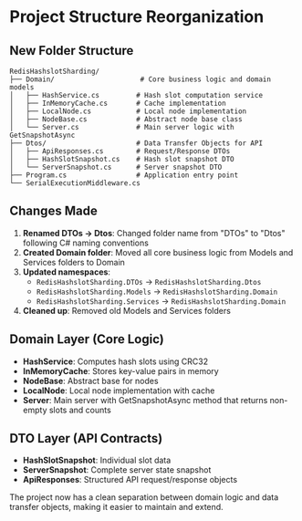 # Project Structure Reorganization

## New Folder Structure

```
RedisHashslotSharding/
├── Domain/                     # Core business logic and domain models
│   ├── HashService.cs         # Hash slot computation service
│   ├── InMemoryCache.cs       # Cache implementation
│   ├── LocalNode.cs           # Local node implementation
│   ├── NodeBase.cs            # Abstract node base class
│   └── Server.cs              # Main server logic with GetSnapshotAsync
├── Dtos/                      # Data Transfer Objects for API
│   ├── ApiResponses.cs        # Request/Response DTOs
│   ├── HashSlotSnapshot.cs    # Hash slot snapshot DTO
│   └── ServerSnapshot.cs      # Server snapshot DTO
├── Program.cs                 # Application entry point
└── SerialExecutionMiddleware.cs
```

## Changes Made

1. **Renamed DTOs → Dtos**: Changed folder name from "DTOs" to "Dtos" following C# naming conventions
2. **Created Domain folder**: Moved all core business logic from Models and Services folders to Domain
3. **Updated namespaces**: 
   - `RedisHashslotSharding.DTOs` → `RedisHashslotSharding.Dtos`
   - `RedisHashslotSharding.Models` → `RedisHashslotSharding.Domain`
   - `RedisHashslotSharding.Services` → `RedisHashslotSharding.Domain`
4. **Cleaned up**: Removed old Models and Services folders

## Domain Layer (Core Logic)
- **HashService**: Computes hash slots using CRC32
- **InMemoryCache**: Stores key-value pairs in memory
- **NodeBase**: Abstract base for nodes
- **LocalNode**: Local node implementation with cache
- **Server**: Main server with GetSnapshotAsync method that returns non-empty slots and counts

## DTO Layer (API Contracts)
- **HashSlotSnapshot**: Individual slot data
- **ServerSnapshot**: Complete server state snapshot
- **ApiResponses**: Structured API request/response objects

The project now has a clean separation between domain logic and data transfer objects, making it easier to maintain and extend.